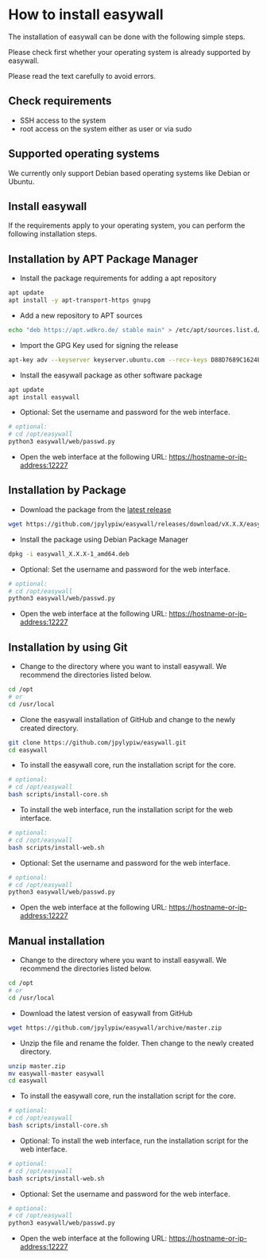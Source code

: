 # How to install easywall

The installation of easywall can be done with the following simple steps.

Please check first whether your operating system is already supported by easywall.

Please read the text carefully to avoid errors.

## Check requirements

- SSH access to the system
- root access on the system either as user or via sudo

## Supported operating systems

We currently only support Debian based operating systems like Debian or Ubuntu.

## Install easywall

If the requirements apply to your operating system, you can perform the following installation steps.

## Installation by APT Package Manager

- Install the package requirements for adding a apt repository

```sh
apt update
apt install -y apt-transport-https gnupg
```

- Add a new repository to APT sources

```sh
echo "deb https://apt.wdkro.de/ stable main" > /etc/apt/sources.list.d/easywall.list
```

- Import the GPG Key used for signing the release

```sh
apt-key adv --keyserver keyserver.ubuntu.com --recv-keys D88D7689C1624EE3
```

- Install the easywall package as other software package

```sh
apt update
apt install easywall
```

- Optional: Set the username and password for the web interface.

```sh
# optional:
# cd /opt/easywall
python3 easywall/web/passwd.py
```

- Open the web interface at the following URL: <https://hostname-or-ip-address:12227>

## Installation by Package

- Download the package from the [latest release](https://github.com/jpylypiw/easywall/releases/latest)

```sh
wget https://github.com/jpylypiw/easywall/releases/download/vX.X.X/easywall_X.X.X-1_amd64.deb
```

- Install the package using Debian Package Manager

```sh
dpkg -i easywall_X.X.X-1_amd64.deb
```

- Optional: Set the username and password for the web interface.

```sh
# optional:
# cd /opt/easywall
python3 easywall/web/passwd.py
```

- Open the web interface at the following URL: <https://hostname-or-ip-address:12227>

## Installation by using Git

- Change to the directory where you want to install easywall. We recommend the directories listed below.

```sh
cd /opt
# or
cd /usr/local
```

- Clone the easywall installation of GitHub and change to the newly created directory.

```sh
git clone https://github.com/jpylypiw/easywall.git
cd easywall
```

- To install the easywall core, run the installation script for the core.

```sh
# optional:
# cd /opt/easywall
bash scripts/install-core.sh
```

- To install the web interface, run the installation script for the web interface.

```sh
# optional:
# cd /opt/easywall
bash scripts/install-web.sh
```

- Optional: Set the username and password for the web interface.

```sh
# optional:
# cd /opt/easywall
python3 easywall/web/passwd.py
```

- Open the web interface at the following URL: <https://hostname-or-ip-address:12227>

## Manual installation

- Change to the directory where you want to install easywall. We recommend the directories listed below.

```sh
cd /opt
# or
cd /usr/local
```

- Download the latest version of easywall from GitHub

```sh
wget https://github.com/jpylypiw/easywall/archive/master.zip
```

- Unzip the file and rename the folder. Then change to the newly created directory.

```sh
unzip master.zip
mv easywall-master easywall
cd easywall
```

- To install the easywall core, run the installation script for the core.

```sh
# optional:
# cd /opt/easywall
bash scripts/install-core.sh
```

- Optional: To install the web interface, run the installation script for the web interface.

```sh
# optional:
# cd /opt/easywall
bash scripts/install-web.sh
```

- Optional: Set the username and password for the web interface.

```sh
# optional:
# cd /opt/easywall
python3 easywall/web/passwd.py
```

- Open the web interface at the following URL: <https://hostname-or-ip-address:12227>
